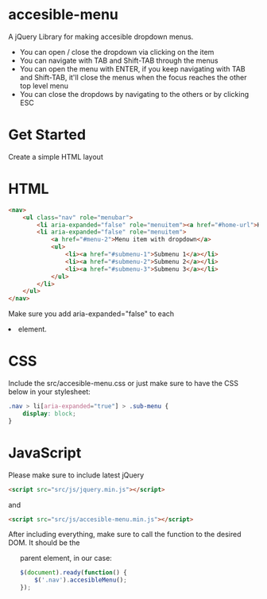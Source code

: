 # accesible-menu

A jQuery Library for making accesible dropdown menus.

* You can open / close the dropdown via clicking on the item
* You can navigate with TAB and Shift-TAB through the menus
* You can open the menu with ENTER, if you keep navigating with TAB and Shift-TAB, it'll close the menus when the focus reaches the other top level menu
* You can close the dropdows by navigating to the others or by clicking ESC

# Get Started

Create a simple HTML layout

# HTML

```html
<nav>
    <ul class="nav" role="menubar">
        <li aria-expanded="false" role="menuitem"><a href="#home-url">Home</a></li> 
        <li aria-expanded="false" role="menuitem">
            <a href="#menu-2">Menu item with dropdown</a>
            <ul>
                <li><a href="#submenu-1">Submenu 1</a></li>
                <li><a href="#submenu-2">Submenu 2</a></li>
                <li><a href="#submenu-3">Submenu 3</a></li>
            </ul>
        </li>
    </ul>
</nav>
```

Make sure you add aria-expanded="false" to each <li> element.

# CSS

Include the src/accesible-menu.css or just make sure to have the CSS below in your stylesheet:

```css
.nav > li[aria-expanded="true"] > .sub-menu {
    display: block;
}
```

# JavaScript

Please make sure to include latest jQuery

```html
<script src="src/js/jquery.min.js"></script>
```

and

```html
<script src="src/js/accesible-menu.min.js"></script>
```

After including everything, make sure to call the function to the desired DOM. It should be the <ul> parent element, in our case:

```javascript
$(document).ready(function() {
    $('.nav').accesibleMenu();
});
```
